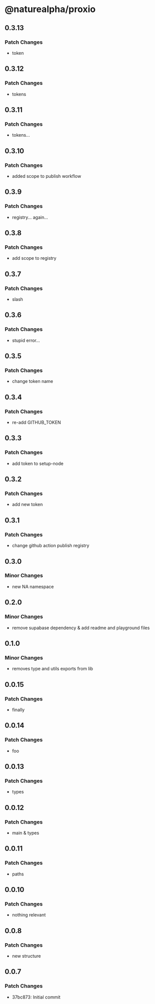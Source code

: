 # @naturealpha/proxio

## 0.3.13

### Patch Changes

- token

## 0.3.12

### Patch Changes

- tokens

## 0.3.11

### Patch Changes

- tokens...

## 0.3.10

### Patch Changes

- added scope to publish workflow

## 0.3.9

### Patch Changes

- registry... again...

## 0.3.8

### Patch Changes

- add scope to registry

## 0.3.7

### Patch Changes

- slash

## 0.3.6

### Patch Changes

- stupid error...

## 0.3.5

### Patch Changes

- change token name

## 0.3.4

### Patch Changes

- re-add GITHUB_TOKEN

## 0.3.3

### Patch Changes

- add token to setup-node

## 0.3.2

### Patch Changes

- add new token

## 0.3.1

### Patch Changes

- change github action publish registry

## 0.3.0

### Minor Changes

- new NA namespace

## 0.2.0

### Minor Changes

- remove supabase dependency & add readme and playground files

## 0.1.0

### Minor Changes

- removes type and utils exports from lib

## 0.0.15

### Patch Changes

- finally

## 0.0.14

### Patch Changes

- foo

## 0.0.13

### Patch Changes

- types

## 0.0.12

### Patch Changes

- main & types

## 0.0.11

### Patch Changes

- paths

## 0.0.10

### Patch Changes

- nothing relevant

## 0.0.8

### Patch Changes

- new structure

## 0.0.7

### Patch Changes

- 37bc873: Initial commit
